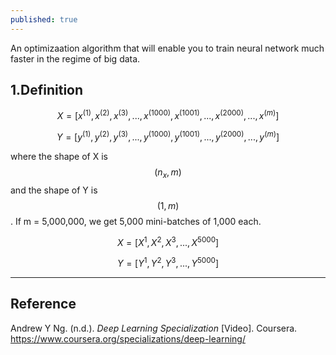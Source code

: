 ```yaml
---
published: true
---
```

An optimizaation algorithm that will enable you to train neural network much faster in the regime of big data.

## 1.Definition

$$X = [x^{(1)},x^{(2)},x^{(3)},...,x^{(1000)},x^{(1001)},...,x^{(2000)},...,x^{(m)}]$$

$$Y = [y^{(1)},y^{(2)},y^{(3)},...,y^{(1000)},y^{(1001)},...,y^{(2000)},...,y^{(m)}]$$

where the shape of X is $$(n_{x},m)$$ and the shape of Y is $$(1,m)$$. If m = 5,000,000, we get 5,000 mini-batches of 1,000 each.

$$X = [X^{{1}},X^{{2}},X^{{3}},...,X^{{5000}}]$$

$$Y = [Y^{{1}},Y^{{2}},Y^{{3}},...,Y^{{5000}}]$$



----
## Reference
Andrew Y Ng. (n.d.). _Deep Learning Specialization_ [Video]. Coursera.  
<https://www.coursera.org/specializations/deep-learning/>
